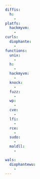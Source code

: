 ```yaml
---
diffis:
  h:
    -
platfs:
  hackmyvm:
    -
curls:
  diophante:
    -
functions:
  unix:
    -
  h:
    -
  hackmyvm:
    -
  knock:
    -
  fuzz:
    -
  wp:
    -
  cve:
    -
  lfi:
    -
  rce:
    -
  sudo:
    -
  maldll:
    -

wals:
  diophantewu:
    -
---
```

